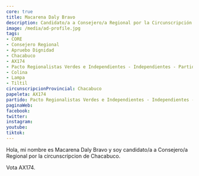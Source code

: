 ```yaml
---
core: true
title: Macarena Daly Bravo
description: Candidato/a a Consejero/a Regional por la Circunscripción de Chacabuco
image: /media/ad-profile.jpg
tags:
- CORE
- Consejero Regional
- Apruebo Dignidad
- Chacabuco
- AX174
- Pacto Regionalistas Verdes e Independientes - Independientes - Partido Republicano De Chile
- Colina
- Lampa
- Tiltil
circunscripcionProvincial: Chacabuco
papeleta: AX174
partido: Pacto Regionalistas Verdes e Independientes - Independientes - Partido Republicano De Chile
paginaWeb:
facebook:
twitter:
instagram:
youtube:
tiktok:
---
```

Hola, mi nombre es Macarena Daly Bravo y soy candidato/a a Consejero/a Regional por la circunscripcion de Chacabuco.

Vota AX174.